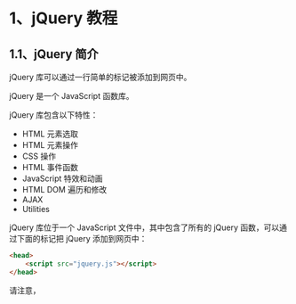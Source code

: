 # 1、jQuery 教程

## 1.1、jQuery 简介

jQuery 库可以通过一行简单的标记被添加到网页中。

jQuery 是一个 JavaScript 函数库。

jQuery 库包含以下特性：

- HTML 元素选取
- HTML 元素操作
- CSS 操作
- HTML 事件函数
- JavaScript 特效和动画
- HTML DOM 遍历和修改
- AJAX
- Utilities

jQuery 库位于一个 JavaScript 文件中，其中包含了所有的 jQuery 函数，可以通过下面的标记把 jQuery 添加到网页中：

```html
<head>
	<script src="jquery.js"></script>
</head>
```

请注意，<script> 标签应该位于页面的 <head> 部分。JavaScript 是 HTML5 以及所有现代浏览器中的默认脚本语言！所以不需要在 <script> 标签中使用 type="text/javascript" 。

<br>

下载 jQuery
共有两个版本的 jQuery 可供下载：一份是精简过的，另一份是未压缩的（供调试或阅读）；这两个版本都可从  [jQuery.com](http://docs.jquery.com/Downloading_jQuery#Download_jQuery)  下载。

<br>

如果不愿意在自己的计算机上存放 jQuery 库，那么可以从 Google 或 Microsoft 加载 CDN jQuery 核心文件。

```html
<!--使用 Google 的 CDN-->
<script type="text/javascript" src="http://ajax.googleapis.com/ajax/libs/jquery/1.8.0/jquery.min.js"></script>

<!--使用 Microsoft 的 CDN-->
<script type="text/javascript" src="http://ajax.aspnetcdn.com/ajax/jQuery/jquery-1.8.0.js"></script>
```

使用谷歌或微软的 jQuery，有一个很大的优势：许多用户在访问其他站点时，已经从谷歌或微软加载过 jQuery。当他们访问您的站点时，会从缓存中加载 jQuery，这样可以减少加载时间。同时，大多数 CDN 都可以确保当用户向其请求文件时，会从离用户最近的服务器上返回响应，这样也可以提高加载速度。

<br>

## 1.2、jQuery 语法

通过 jQuery，您可以选取（查询，query） HTML 元素，并对它们执行“操作”（actions）。

<br>

基础语法是：*$(selector).action()*

- 美元符号定义 jQuery
- 选择符（selector）“查询”和“查找” HTML 元素
- jQuery 的 action() 执行对元素的操作

示例：

`$(this).hide()` - 隐藏当前元素

`$("p").hide()` - 隐藏所有段落

`$(".test").hide()` - 隐藏所有 class="test" 的所有元素

`$("#test").hide()` - 隐藏所有 id="test" 的元素

<br>

**文档就绪函数**

实例中的所有 jQuery 函数位于一个 document ready 函数中：

```javascript
$(document).ready(function(){
	--- jQuery functions go here ----
});
//可以简写为
$(function(){
    --- jQuery functions go here ----
})
```

这是为了防止文档在完全加载（就绪）之前运行 jQuery 代码。

如果在文档没有完全加载之前就运行函数，操作可能失败。下面是两个具体的例子：

- 试图隐藏一个不存在的元素
- 获得未完全加载的图像的大小

<br>

## 1.3、jQuery 选择器

jQuery 元素选择器和属性选择器允许您通过标签名、属性名或内容对 HTML 元素进行选择。

选择器允许您对 HTML 元素组或单个元素进行操作。

在 HTML DOM 术语中：选择器允许您对 DOM 元素组或单个 DOM 节点进行操作。

<br>

| 选择器               | 实例                         | 选取                                       |
| -------------------- | ---------------------------- | ------------------------------------------ |
| `*`                  | `$("*")`                     | 所有元素                                   |
| `#id`                | `$("#lastname")`             | id="lastname" 的元素                       |
| `.class`             | `$(".intro")`                | 所有 class="intro" 的元素                  |
| `element`            | `$("p")`                     | 所有 <p> 元素                              |
| `.class.class`       | `$(".intro.demo")`           | 所有 class="intro" 且 class="demo" 的元素  |
|                      |                              |                                            |
| `:first`             | `$("p:first")`               | 第一个 <p> 元素                            |
| `:last`              | `$("p:last")`                | 最后一个 <p> 元素                          |
| `:even`              | `$("tr:even")`               | 所有偶数 <tr> 元素                         |
| `:odd`               | `$("tr:odd")`                | 所有奇数 <tr> 元素                         |
|                      |                              |                                            |
| `:eq(index)`         | `$("ul li:eq(3)")`           | 列表中的第四个元素（index 从 0 开始）      |
| `gt(no)`             | `$("ul li:gt(3)")`           | 列出 index 大于 3 的元素                   |
| `lt(no)`             | `$("ul li:lt(3)")`           | 列出 index 小于 3 的元素                   |
| `:not(*selector*)`   | `$("input:not(:empty)")`     | 所有不为空的 input 元素                    |
|                      |                              |                                            |
| `:header`            | `$(":header")`               | 所有标题元素 `<h1>` - `<h6>`               |
| `:animated`          |                              | 所有动画元素                               |
|                      |                              |                                            |
| `:contains(text)`    | `$(":contains('W3School')")` | 包含指定字符串的所有元素                   |
| `:empty`             | `$(":empty")`                | 无子（元素）节点的所有元素                 |
| `:hidden`            | `$("p:hidden")`              | 所有隐藏的 <p> 元素                        |
| `:visible`           | `$("table:visible")`         | 所有可见的表格                             |
|                      |                              |                                            |
| `s1,s2,s3`           | `$("th,td,.intro")`          | 所有带有匹配选择的元素                     |
|                      |                              |                                            |
| `[attribute]`        | `$("[href]")`                | 所有带有 href 属性的元素                   |
| `[attribute=value]`  | `$("[href='#']")`            | 所有 href 属性的值等于 "#" 的元素          |
| `[attribute!=value]` | `$("[href!='#']")`           | 所有 href 属性的值不等于 "#" 的元素        |
| `[attribute$=value]` | `$("[href$='.jpg']")`        | 所有 href 属性的值包含以 ".jpg" 结尾的元素 |
|                      |                              |                                            |
| `:input`             | `$(":input")`                | 所有 <input> 元素                          |
| `:text`              | `$(":text")`                 | 所有 type="text" 的 <input> 元素           |
| `:password`          | `$(":password")`             | 所有 type="password" 的 <input> 元素       |
| `:radio`             | `$(":radio")`                | 所有 type="radio" 的 <input> 元素          |
| `:checkbox`          | `$(":checkbox")`             | 所有 type="checkbox" 的 <input> 元素       |
| `:submint`           | `$(":submit")`               | 所有 type="submit" 的 <input> 元素         |
| `:reset`             | `$(":reset")`                | 所有 type="reset" 的 <input> 元素          |
| `:button`            | `$(":button")`               | 所有 type="button" 的 <input> 元素         |
| `:image`             | `$(":image")`                | 所有 type="image" 的 <input> 元素          |
| `:file`              | `$(":file")`                 | 所有 type="file" 的 <input> 元素           |
|                      |                              |                                            |
| `:enabled`           | `$(":enabled")`              | 所有激活的 input 元素                      |
| `:disabled`          | `$(":disabled")`             | 所有禁用的 input 元素                      |
| `:selected`          | `$(":selected")`             | 所有被选取的 input 元素                    |
| `:checked`           | `$(":checked")`              | 所有被选中的 input 元素                    |

<br>

**更多的选择器实例**

| 语法                   | 描述                                                 |
| ---------------------- | ---------------------------------------------------- |
| `$(this)`              | 当前 HTML 元素                                       |
| `$("ul li:first")`     | 每个 <ul> 的第一个 <li> 元素                         |
| `$("div#intro .head")` | id="intro" 的 <div> 元素中的所有 class="head" 的元素 |

<br>

## 1.4、jQuery 事件

jQuery 是为事件处理特别设计的。

<br>

**jQuery 事件函数**

jQuery 事件处理方法是 jQuery 中的核心函数。

事件处理程序指的是当 HTML 中发生某些事件时所调用的方法。术语由事件 “触发”（或“激发”）经常会被使用。

```html
<body>
    <h2>This is a heading</h2>
    <p>This is a paragraph.</p>
    <p>This is another paragraph.</p>
    <button type="button">Click me</button>
    <script>
        $(document).ready(function () {
            $("button").click(function () {
                $("p").hide();
            })
        })
    </script>
</body>
```

在上面的例子中，当按钮的点击事件被触发时会调用一个函数：

```javascript
$("button").click(function() {..some code... } )
```

该方法隐藏所有 `<p>` 元素：

```javascript
$("p").hide();
```

<br>

**jQuery 名称冲突**

jQuery 使用 `$` 符号作为 jQuery 的简写方式。

某些其他 JavaScript 库中的函数（比如 Prototype）同样使用 `$` 符号；jQuery 使用名为 `noConflict()` 的方法来解决该问题。

`var jq=jQuery.noConflict()`，帮助您使用自己的名称（比如 `jq`）来代替 `$` 符号。

```html
<body>
    <p>这是一个段落。</p>
    <button>测试 jQuery</button>
    <script>
        //$ => jQuery
        $.noConflict();
        //$ => jQ
        //var jQ = jQuery.noConflict();
        jQuery(document).ready(function () {
            jQuery("button").click(function () {
                jQuery("p").text("jQuery 仍在运行！");
            });
        });
    </script>
</body>
```

<br>

**jQuery 事件**

下面是 jQuery 中事件方法的一些例子：

| Event 函数                        | 绑定函数至                                     |
| --------------------------------- | ---------------------------------------------- |
| `$(document).ready(function)`     | 将函数绑定到文档的就绪事件（当文档完成加载时） |
| `$(selector).click(function)`     | 触发或将函数绑定到被选元素的点击事件           |
| `$(selector).dblclick(function)`  | 触发或将函数绑定到被选元素的双击事件           |
| `$(selector).focus(function)`     | 触发或将函数绑定到被选元素的获得焦点事件       |
| `$(selector).mouseover(function)` | 触发或将函数绑定到被选元素的鼠标悬停事件       |

<br>

**jQuery 获取当前事件对象**

有两种常用方法：

- 通过参数传入：

	```html
	<button onclick="clickEvent(this)"></button>
	...
	<script>
	    function clickEvent(event) {
	        $(event);
	    }
	</script>
	```

- 在事件方法体中通过 `$(this)` 获取：

	```html
	<button id="btn"></button>
	...
	<script>
	    $('#btn').click(function () {
	        $(this);
	    })
	</script>
	```

可以通过上面方法获取获取 `<li></li>` 的索引：

```javascript
$("ul li").click(function () {
    var index = $("ul li").index(this);
    alert(index);
 });
```

<br>

# 2、jQuery 效果 

## 2.1、jQuery 隐藏/显示

**jQuery hide() 和 show()**

通过 jQuery，可以使用 hide() 和 show() 方法来隐藏和显示 HTML 元素：

```javascript
$("#hide").click(function(){
  $("p").hide();
});

$("#show").click(function(){
  $("p").show();
});
```

语法：

```javascript
$(selector).hide(speed,callback);
$(selector).show(speed,callback);
```

可选的 speed 参数规定隐藏/显示的速度，可以取以下值："slow"、"fast" 或毫秒。

可选的 callback 参数是隐藏或显示完成后所执行的函数名称。

<br>

**jQuery toggle()**

通过 jQuery，您可以使用 toggle() 方法来切换 hide() 和 show() 方法。

显示被隐藏的元素，并隐藏已显示的元素：

```javascript
$("button").click(function(){
  $("p").toggle();
});
```

语法：

```javascript
$(selector).toggle(speed,callback);
```

可选的 speed 参数规定隐藏/显示的速度，可以取以下值："slow"、"fast" 或毫秒。

可选的 callback 参数是 toggle() 方法完成后所执行的函数名称。

<br>

## 2.2、jQuery 淡入淡出

通过 jQuery 可以实现元素的淡入淡出效果。

jQuery 拥有下面四种 fade 方法：

- fadeIn()
- fadeOut()
- fadeToggle()
- fadeTo()

<br>

**jQuery fadeIn() 方法**

jQuery fadeIn() 用于淡入已隐藏的元素。

```javascript
$("button").click(function(){
  $("#div1").fadeIn();
  $("#div2").fadeIn("slow");
  $("#div3").fadeIn(3000);
});
```

语法：

```javascript
$(selector).fadeIn(speed,callback);
```

可选的 speed 参数规定效果的时长。它可以取以下值："slow"、"fast" 或毫秒。

可选的 callback 参数是 fading 完成后所执行的函数名称。

<br>

**jQuery fadeOut() 方法**

jQuery fadeOut() 方法用于淡出可见元素。

```javascript
$("button").click(function(){
  $("#div1").fadeOut();
  $("#div2").fadeOut("slow");
  $("#div3").fadeOut(3000);
});
```

语法：

```javascript
$(selector).fadeOut(speed,callback);
```

可选的 speed 参数规定效果的时长。它可以取以下值："slow"、"fast" 或毫秒。

可选的 callback 参数是 fading 完成后所执行的函数名称。

<br>

**jQuery fadeToggle() 方法**

jQuery fadeToggle() 方法可以在 fadeIn() 与 fadeOut() 方法之间进行切换。

如果元素已淡出，则 fadeToggle() 会向元素添加淡入效果。如果元素已淡入，则 fadeToggle() 会向元素添加淡出效果。

```javascript
$("button").click(function(){
  $("#div1").fadeToggle();
  $("#div2").fadeToggle("slow");
  $("#div3").fadeToggle(3000);
});
```

语法：

```javascript
$(selector).fadeToggle(speed,callback);
```

可选的 speed 参数规定效果的时长。它可以取以下值："slow"、"fast" 或毫秒。

可选的 callback 参数是 fading 完成后所执行的函数名称。

<br>

**jQuery fadeTo() 方法**

jQuery fadeTo() 方法允许渐变为给定的不透明度（值介于 0 与 1 之间）。

```javascript
$("button").click(function(){
  $("#div1").fadeTo("slow",0.15);
  $("#div2").fadeTo("slow",0.4);
  $("#div3").fadeTo("slow",0.7);
});
```

语法：

```javascript
$(selector).fadeTo(speed,opacity,callback);
```

必需的 speed 参数规定效果的时长。它可以取以下值："slow"、"fast" 或毫秒。

fadeTo() 方法中必需的 opacity 参数将淡入淡出效果设置为给定的不透明度（值介于 0 与 1 之间）。

可选的 callback 参数是该函数完成后所执行的函数名称。

<br>

## 2.3、jQuery 滑动

jQuery 滑动方法可使元素上下滑动。

jQuery 拥有以下滑动方法：

- slideDown()
- slideUp()
- slideToggle()

<br>

**jQuery slideDown() 方法**

jQuery slideDown() 方法用于向下滑动元素。

```javascript
$("#flip").click(function(){
  $("#panel").slideDown();
});
```

语法：

```javascript
$(selector).slideDown(speed,callback);
```

可选的 speed 参数规定效果的时长。它可以取以下值："slow"、"fast" 或毫秒。

可选的 callback 参数是滑动完成后所执行的函数名称。

<br>

**jQuery slideUp() 方法**

jQuery slideUp() 方法用于向上滑动元素。

```javascript
$("#flip").click(function(){
  $("#panel").slideUp();
});
```

语法：

```javascript
$(selector).slideUp(speed,callback);
```

可选的 speed 参数规定效果的时长。它可以取以下值："slow"、"fast" 或毫秒。

可选的 callback 参数是滑动完成后所执行的函数名称。

<br>

**jQuery slideToggle() 方法**

jQuery slideToggle() 方法可以在 slideDown() 与 slideUp() 方法之间进行切换。

如果元素向下滑动，则 slideToggle() 可向上滑动它们。

如果元素向上滑动，则 slideToggle() 可向下滑动它们。

```javascript
$("#flip").click(function(){
  $("#panel").slideToggle();
});
```

语法：

```javascript
$(selector).slideToggle(speed,callback);
```

可选的 speed 参数规定效果的时长。它可以取以下值："slow"、"fast" 或毫秒。

可选的 callback 参数是滑动完成后所执行的函数名称。

<br>

## 2.4、jQuery 动画

jQuery animate() 方法允许创建自定义的动画。

<br>

**jQuery 动画 - animate() 方法**

jQuery animate() 方法用于创建自定义动画。

```javascript
//把 <div> 元素移动到左边，直到 left 属性等于 250 像素为止
$("button").click(function(){
  $("div").animate({left:'250px'});
}); 
```

语法：

```javascript
$(selector).animate({params},speed,callback);
```

必需的 params 参数定义形成动画的 CSS 属性。

可选的 speed 参数规定效果的时长。它可以取以下值："slow"、"fast" 或毫秒。

可选的 callback 参数是动画完成后所执行的函数名称。

**提示：**默认地，所有 HTML 元素都有一个静态位置，且无法移动。如需对位置进行操作，要记得首先把元素的 CSS position 属性设置为 relative、fixed 或 absolute！

<br>

**jQuery animate() - 操作多个属性**

注意，生成动画的过程中可同时使用多个属性：

```javascript
$("button").click(function(){
  $("div").animate({
    left:'250px',
    opacity:'0.5',
    height:'150px',
    width:'150px'
  });
});
```

几乎可以用 animate() 方法来操作所有 CSS 属性！不过，需要记住一件重要的事情：当使用 animate() 时，必须使用 Camel 标记法（驼峰）书写所有的属性名，比如，必须使用 paddingLeft 而不是 padding-left，使用 marginRight 而不是 margin-right，等等。

同时，色彩动画并不包含在核心 jQuery 库中；如果需要生成颜色动画，需要从 jQuery.com 下载 Color Animations 插件。

<br>

**jQuery animate() - 使用相对值**

也可以定义相对值（该值相对于元素的当前值）。需要在值的前面加上 += 或 -=：

```javascript
$("button").click(function(){
  $("div").animate({
    left:'250px',
    height:'+=150px',
    width:'+=150px'
  });
});
```

<br>

**jQuery animate() - 使用预定义的值**

甚至可以把属性的动画值设置为 "show"、"hide" 或 "toggle"：

```javascript
$("button").click(function(){
  $("div").animate({
    height:'toggle'
  });
});
```

<br>

**jQuery animate() - 使用队列功能**

默认地，jQuery 提供针对动画的队列功能。

这意味着如果在彼此之后编写多个 animate() 调用，jQuery 会创建包含这些方法调用的“内部”队列。然后逐一运行这些 animate 调用。

```javascript
//隐藏，如果希望在彼此之后执行不同的动画，那么需要利用队列功能
$("button").click(function(){
  var div=$("div");
  div.animate({height:'300px',opacity:'0.4'},"slow");
  div.animate({width:'300px',opacity:'0.8'},"slow");
  div.animate({height:'100px',opacity:'0.4'},"slow");
  div.animate({width:'100px',opacity:'0.8'},"slow");
});
```

```javascript
// 将<div> 元素移动到右边，然后增加文本的字号：
$("button").click(function(){
  var div=$("div");
  div.animate({left:'100px'},"slow");
  div.animate({fontSize:'3em'},"slow");
});
```

<br>

## 2.5、jQuery stop()

jQuery stop() 方法用于在动画或效果完成前对它们进行停止。

stop() 方法适用于所有 jQuery 效果函数，包括滑动、淡入淡出和自定义动画。

```javascript
$("#stop").click(function(){
  $("#panel").stop();
});
```

语法：

```javascript
$(selector).stop(stopAll,goToEnd);
```

可选的 stopAll 参数规定是否应该清除动画队列。默认是 false，即仅停止活动的动画，允许任何排入队列的动画向后执行。

可选的 goToEnd 参数规定是否立即完成当前动画。默认是 false。

因此，默认地，stop() 会清除在被选元素上指定的当前动画。

<br>

## 2.6、jQuery Callback

**jQuery 动画的问题**

许多 jQuery 函数涉及动画。这些函数也许会将 *speed* 或 *duration* 作为可选参数。

例子：**$("p").hide("slow")**

*speed* 或 *duration* 参数可以设置许多不同的值，比如 "slow", "fast", "normal" 或毫秒。

```javascript
$("button").click(function(){
  $("p").hide(1000);
});
```

由于 JavaScript 语句（指令）是逐一执行的 - 按照次序，动画之后的语句可能会产生错误或页面冲突，因为动画还没有完成。

为了避免这个情况，可以以参数的形式添加 Callback 函数。

<br>

**jQuery Callback 函数**

当动画 100% 完成后，即调用 Callback 函数。

典型的语法：

```javascript
$(selector).hide(speed,callback)
```

*callback* 参数是一个在 hide 操作完成后被执行的函数。

错误（没有 callback）

```javascript
$("p").hide(1000);
alert("The paragraph is now hidden");
```

正确（有 callback）

```javascript
$("p").hide(1000,function(){
alert("The paragraph is now hidden");
});
```

<br>

## 2.7、jQuery Chaining

通过 jQuery 可以把动作/方法链接起来。Chaining 允许在一条语句中运行多个 jQuery 方法（在相同的元素上）。

<br>

**jQuery 方法链接**

直到现在，我们都是一次写一条 jQuery 语句（一条接着另一条）；不过，有一种名为链接（chaining）的技术，允许在相同的元素上运行多条 jQuery 命令，一条接着另一条。这样的话，浏览器就不必多次查找相同的元素。

如需链接一个动作，只需简单地把该动作追加到之前的动作上。

下面的例子把 css(), slideUp(), and slideDown() 链接在一起。"p1" 元素首先会变为红色，然后向上滑动，然后向下滑动：

```javascript
$("#p1").css("color","red").slideUp(2000).slideDown(2000);
```

如果需要，我们也可以添加多个方法调用。

**提示：**当进行链接时，代码行会变得很差。不过，jQuery 在语法上不是很严格；可以按照希望的格式来写，包含折行和缩进。

```javascript
$("#p1").css("color","red")
  .slideUp(2000)
  .slideDown(2000);
```

jQuery 会抛掉多余的空格，并按照一行长代码来执行上面的代码行。

<br>

# 3、jQuery HTML

## 3.1、jQuery 获取

jQuery 拥有可操作 HTML 元素和属性的强大方法。

<br>

**获得内容 - text()、html() 以及 val()**

三个简单实用的用于 DOM 操作的 jQuery 方法：

- text() - 设置或返回所选元素的文本内容
- html() - 设置或返回所选元素的内容（包括 HTML 标记）
- val() - 设置或返回表单字段的值

```javascript
$("#btn1").click(function(){
  alert("Text: " + $("#test").text());
});
$("#btn2").click(function(){
  alert("HTML: " + $("#test").html());
});
```

```javascript
$("#btn1").click(function(){
  alert("Value: " + $("#test").val());
});
```

<br>

**获取属性 - attr()**

jQuery attr() 方法用于获取属性值。

```javascript
$("button").click(function(){
  alert($("#w3s").attr("href"));
});
```

<br>

**获取属性 - prop()**

```javascript
$("button").click(function(){
    alert($("div").attr("color"));
});
```

<br>

## 3.2、jQuery 设置

**设置内容 - text()、html() 以及 val()**

- text() - 设置或返回所选元素的文本内容
- html() - 设置或返回所选元素的内容（包括 HTML 标记）
- val() - 设置或返回表单字段的值

```javascript
$("#btn1").click(function(){
  $("#test1").text("Hello world!");
});
$("#btn2").click(function(){
  $("#test2").html("<b>Hello world!</b>");
});
$("#btn3").click(function(){
  $("#test3").val("Dolly Duck");
});
```

上面的三个 jQuery 方法：text()、html() 以及 val()，同样拥有回调函数。回调函数由两个参数：被选元素列表中当前元素的下标，以及原始（旧的）值。然后以函数新值返回您希望使用的字符串。

```javascript
$("#btn1").click(function(){
  $("#test1").text(function(i,origText){
    return "Old text: " + origText + " New text: Hello world!
    (index: " + i + ")";
  });
});

$("#btn2").click(function(){
  $("#test2").html(function(i,origText){
    return "Old html: " + origText + " New html: Hello <b>world!</b>
    (index: " + i + ")";
  });
});
```

<br>

**设置属性 - attr()**

jQuery attr() 方法也用于设置/改变属性值。

```javascript
$("button").click(function(){
  $("#w3s").attr("href","http://www.w3school.com.cn/jquery");
});
```

attr() 方法也允许同时设置多个属性。

```javascript
$("button").click(function(){
  $("#w3s").attr({
    "href" : "http://www.w3school.com.cn/jquery",
    "title" : "W3School jQuery Tutorial"
  });
});
```

jQuery 方法 attr()，也提供回调函数。回调函数由两个参数：被选元素列表中当前元素的下标，以及原始（旧的）值。然后以函数新值返回您希望使用的字符串。

```javascript
$("button").click(function(){
  $("#w3s").attr("href", function(i,origValue){
    return origValue + "/jquery";
  });
});
```

<br>

**设置属性 - prop()**

prop() 方法设置或返回被选元素的属性和值。功能和 attr() 基本相似，但是用法上有所不同。

在 1.9.0 的版本中：

```html
<input type="checkbox" />
<script>
    $(function() {
        $('input').click(function() {
            $(this).attr('checked');
        });
    });
</script>
```

点击 checkbox，**结果都是 undefined**，而在 1.8.3 的版本中，**结果是 checked 和 undefined**。

根据官方的建议：**要检索和更改 DOM 属性，例如表单元素的选中、选中或禁用状态，请使用 .prop（）方法。**

> property 和 attribute 的 区别：
>
> - `property` 是 DOM 中的属性，是 JavaScript 里的对象；它是与生俱来的，并不是后天赋予的。比如说，某些对象在定义时就具有某一些属性。
> - `attribute `是 HTML 标签上的特性（属性），它的值只能够是字符串；它本身没有的，后天赋予的。比如说，某些对象在创建后，自定义赋予的一些属性。
>
> 对应到 jQuery 中就是：
>
> - 对于 HTML 元素本身就带有的固有属性，或者说 W3C 标准里就包含有这些属性，更直观的说法就是，编辑器里面可以智能提示出来的一些属性，如：`src`、`href`、`value`、`class`、`name`、`id` 等。在处理时，使用 `prop()` 方法。
> - 对于 HTML 元素我们自定义的 DOM 属性，即元素本身是没有这个属性的，如：`data-*`。在处理时，使用 `attr()` 方法。

<br>

## 3.3、jQuery 添加

通过 jQuery，可以很容易地添加新元素/内容。

- append() - 在被选元素的结尾插入内容
- prepend() - 在被选元素的开头插入内容
- after() - 在被选元素之后插入内容
- before() - 在被选元素之前插入内容

<br>

**jQuery append() 方法**

jQuery append() 方法在被选元素的结尾插入内容。

```javascript
$("p").append("Some appended text.");
```

<br>

**jQuery prepend() 方法**

jQuery prepend() 方法在被选元素的开头插入内容。

```javascript
$("p").prepend("Some prepended text.");
```

<br>

**通过 append() 和 prepend() 方法添加若干新元素**

append() 和 prepend() 方法能够通过参数接收无限数量的新元素。可以通过 jQuery 来生成文本/HTML（就像上面的例子那样），或者通过 JavaScript 代码和 DOM 元素。

在下面的例子中，创建若干个新元素。这些元素可以通过 text/HTML、jQuery 或者 JavaScript/DOM 来创建。然后通过 append() 方法把这些新元素追加到文本中（对 prepend() 同样有效）：

```javascript
function appendText(){
  var txt1="<p>Text.</p>";               // 以 HTML 创建新元素
  var txt2=$("<p></p>").text("Text.");   // 以 jQuery 创建新元素
  var txt3=document.createElement("p");  // 以 DOM 创建新元素
  txt3.innerHTML="Text.";
  $("p").append(txt1,txt2,txt3);         // 追加新元素
}
```

<br>

**jQuery after() 和 before() 方法**

jQuery after() 方法在被选元素之后插入内容。

jQuery before() 方法在被选元素之前插入内容。

```javascript
$("img").after("Some text after");

$("img").before("Some text before");
```

<br>

**通过 after() 和 before() 方法添加若干新元素**

after() 和 before() 方法能够通过参数接收无限数量的新元素。可以通过 text/HTML、jQuery 或者 JavaScript/DOM 来创建新元素。

在下面的例子中，创建若干个新元素。这些元素可以通过 text/HTML、jQuery 或者 JavaScript/DOM 来创建。然后通过 after() 方法把这些新元素插到文本中（对 before() 同样有效）：

```javascript
function afterText(){
  var txt1="<b>I </b>";                    // 以 HTML 创建新元素
  var txt2=$("<i></i>").text("love ");     // 通过 jQuery 创建新元素
  var txt3=document.createElement("big");  // 通过 DOM 创建新元素
  txt3.innerHTML="jQuery!";
  $("img").after(txt1,txt2,txt3);          // 在 img 之后插入新元素
}
```

<br>

## 3.4、jQuery 删除

通过 jQuery，可以很容易地删除已有的 HTML 元素。

- remove() - 删除被选元素（及其子元素）
- empty() - 从被选元素中删除子元素

<br>

**jQuery remove() 方法**

jQuery remove() 方法删除被选元素及其子元素。

```javascript
$("#div1").remove();
```

<br>

**jQuery empty() 方法**

jQuery empty() 方法删除被选元素的子元素。

```javascript
$("#div1").empty();
```

<br>

**过滤被删除的元素**

jQuery remove() 方法也可接受一个参数，允许对被删元素进行过滤；该参数可以是任何 jQuery 选择器的语法。

```javascript
//删除 class="italic" 的所有 <p> 元素：
$("p").remove(".italic");
```

<br>

## 3.5、jQuery CSS 类

jQuery 拥有若干进行 CSS 操作的方法。

- addClass() - 向被选元素添加一个或多个类
- removeClass() - 从被选元素删除一个或多个类
- toggleClass() - 对被选元素进行添加/删除类的切换操作
- css() - 设置或返回样式属性

下面的样式表将用于 3.5 的所有例子：

```css
.important{
  font-weight:bold;
  font-size:xx-large;
}

.blue{
  color:blue;
}
```

<br>

**jQuery addClass() 方法**

在添加类时，也可以选取多个元素：

```javascript
$("button").click(function(){
  $("h1,h2,p").addClass("blue");
  $("div").addClass("important");
});
```

也可以在 addClass() 方法中规定多个类：

```javascript
$("button").click(function(){
  $("#div1").addClass("important blue");
});
```

<br>

**jQuery removeClass() 方法**

```javascript
$("button").click(function(){
  $("h1,h2,p").removeClass("blue");
});
```

<br>

**jQuery toggleClass() 方法**

该方法对被选元素进行添加/删除类的切换操作：

```javascript
$("button").click(function(){
  $("h1,h2,p").toggleClass("blue");
});
```

<br>

## 3.6、jQuery css()

css() 方法设置或返回被选元素的一个或多个样式属性。

<br>

**返回 CSS 属性**

如需返回指定的 CSS 属性的值，请使用如下语法：

```javascript
css("propertyname");
```

```javascript
//返回首个匹配元素的 background-color 值：
$("p").css("background-color");
```

<br>

**设置 CSS 属性**

如需设置指定的 CSS 属性，请使用如下语法：

```javascript
css("propertyname","value");
```

```javascript
//为所有匹配元素设置 background-color 值：
$("p").css("background-color","yellow");
```

<br>

**设置多个 CSS 属性**

如需设置多个 CSS 属性，使用如下语法：

```javascript
css({"propertyname":"value","propertyname":"value",...});
```

为所有匹配元素设置 background-color 和 font-size：

```javascript
$("p").css({"background-color":"yellow","font-size":"200%"});
```

<br>

## 3.7、jQuery 尺寸

通过 jQuery，很容易处理元素和浏览器窗口的尺寸。

jQuery 提供多个处理尺寸的重要方法：

- width()
- height()
- innerWidth()
- innerHeight()
- outerWidth()
- outerHeight()

<br>

**jQuery width() 和 height() 方法**

width() 方法设置或返回元素的宽度（不包括内边距、边框或外边距）。

height() 方法设置或返回元素的高度（不包括内边距、边框或外边距）。

```javascript
//返回指定的 <div> 元素的宽度和高度：
$("button").click(function(){
  var txt="";
  txt+="Width: " + $("#div1").width() + "</br>";
  txt+="Height: " + $("#div1").height();
  $("#div1").html(txt);
});
```

<br>

**jQuery innerWidth() 和 innerHeight() 方法**

innerWidth() 方法返回元素的宽度（包括内边距）。

innerHeight() 方法返回元素的高度（包括内边距）。

```javascript
//返回指定的 <div> 元素的 inner-width/height：
$("button").click(function(){
  var txt="";
  txt+="Inner width: " + $("#div1").innerWidth() + "</br>";
  txt+="Inner height: " + $("#div1").innerHeight();
  $("#div1").html(txt);
});
```

<br>

**jQuery outerWidth() 和 outerHeight() 方法**

outerWidth() 方法返回元素的宽度（包括内边距和边框）。

outerHeight() 方法返回元素的高度（包括内边距和边框）。

```javascript
//返回指定的 <div> 元素的 outer-width/height：
$("button").click(function(){
  var txt="";
  txt+="Outer width: " + $("#div1").outerWidth() + "</br>";
  txt+="Outer height: " + $("#div1").outerHeight();
  $("#div1").html(txt);
});
```

outerWidth(true) 方法返回元素的宽度（包括内边距、边框和外边距）。

outerHeight(true) 方法返回元素的高度（包括内边距、边框和外边距）。

```javascript
$("button").click(function(){
  var txt="";
  txt+="Outer width (+margin): " + $("#div1").outerWidth(true) + "</br>";
  txt+="Outer height (+margin): " + $("#div1").outerHeight(true);
  $("#div1").html(txt);
});
```

<br>

**jQuery - 更多的 width() 和 height()**

```javascript
//返回文档（HTML 文档）和窗口（浏览器视口）的宽度和高度：
$("button").click(function(){
  var txt="";
  txt+="Document width/height: " + $(document).width();
  txt+="x" + $(document).height() + "\n";
  txt+="Window width/height: " + $(window).width();
  txt+="x" + $(window).height();
  alert(txt);
});
```

```javascript
//设置指定的 <div> 元素的宽度和高度：
$("button").click(function(){
  $("#div1").width(500).height(500);
});
```

<br>

# 4、jQuery 遍历

## 4.1、jQuery 祖先

这些 jQuery 方法用于向上遍历 DOM 树：

- parent()
- parents()
- parentsUntil()

<br>

**jQuery parent() 方法**

parent() 方法返回被选元素的直接父元素。该方法只会向上一级对 DOM 树进行遍历。

```javascript
//返回每个 <span> 元素的的直接父元素：
$(document).ready(function(){
  $("span").parent();
});
```

<br>

**jQuery parents() 方法**

parents() 方法返回被选元素的所有祖先元素，它一路向上直到文档的根元素 (<html>)。

```javascript
$(document).ready(function(){
  $("span").parents();
});
```

也可以使用可选参数来过滤对祖先元素的搜索。

```javascript
//返回所有 <span> 元素的所有祖先，并且它是 <ul> 元素：
$(document).ready(function(){
  $("span").parents("ul");
});
```

<br>

**jQuery parentsUntil() 方法**

parentsUntil() 方法返回介于两个给定元素之间的所有祖先元素。

```javascript
//返回介于 <span> 与 <div> 元素之间的所有祖先元素：
$(document).ready(function(){
  $("span").parentsUntil("div");
});
```

<br>

## 4.2、jQuery 后代

下面两个是用于向下遍历 DOM 树的 jQuery 方法：

- children()
- find()

<br>

**jQuery children() 方法**

children() 方法返回被选元素的所有直接子元素。该方法只会向下一级对 DOM 树进行遍历。

```javascript
//返回每个 <div> 元素的所有直接子元素：
$(document).ready(function(){
  $("div").children();
});
```

也可以使用可选参数来过滤对子元素的搜索。

```javascript
//下面的例子返回类名为 "1" 的所有 <p> 元素，并且它们是 <div> 的直接子元素：
$(document).ready(function(){
  $("div").children("p.1");
});
```

<br>

**jQuery find() 方法**

find() 方法返回被选元素的后代元素，一路向下直到最后一个后代。

```javascript
//返回属于 <div> 后代的所有 <span> 元素：
$(document).ready(function(){
  $("div").find("span");
});
```

```javascript
//返回 <div> 的所有后代：
$(document).ready(function(){
  $("div").find("*");
});
```

<br>

## 4.3、jQuery 同胞

同胞拥有相同的父元素。

jQuery 有许多有用的方法在 DOM 树进行水平遍历：

- siblings()
- next()
- nextAll()
- nextUntil()
- prev()
- prevAll()
- prevUntil()

<br>

**jQuery siblings() 方法**

siblings() 方法返回被选元素的所有同胞元素。

```javascript
//返回 <h2> 的所有同胞元素：
$(document).ready(function(){
  $("h2").siblings();
});
```

也可以使用可选参数来过滤对同胞元素的搜索。

```javascript
//返回属于 <h2> 的同胞元素的所有 <p> 元素：
$(document).ready(function(){
  $("h2").siblings("p");
});
```

<br>

**jQuery next() 方法**

next() 方法返回被选元素的下一个同胞元素。该方法只返回一个元素。

```javascript
//返回 <h2> 的下一个同胞元素：
$(document).ready(function(){
  $("h2").next();
})
```

<br>

**jQuery nextAll() 方法**

nextAll() 方法返回被选元素的所有跟随的同胞元素。

```javascript
//返回 <h2> 的所有跟随的同胞元素：
$(document).ready(function(){
  $("h2").nextAll();
});
```

<br>

**jQuery nextUntil() 方法**

nextUntil() 方法返回介于两个给定参数之间的所有跟随的同胞元素。

```javascript
//返回介于 <h2> 与 <h6> 元素之间的所有同胞元素：
$(document).ready(function(){
  $("h2").nextUntil("h6");
});
```

<br>

**jQuery prev(), prevAll() & prevUntil() 方法**

`prev()`、`prevAll()` 以及 `prevUntil()` 方法的工作方式与上面的方法类似，只不过方向相反而已：它们返回的是前面的同胞元素（在 DOM 树中沿着同胞元素向后遍历，而不是向前）。

<br>

## 4.4、jQuery 过滤

三个最基本的过滤方法是：`first()`、`last()` 和 `eq()`，它们允许基于其在一组元素中的位置来选择一个特定的元素。

其他过滤方法，比如 `filter()` 和 `not()` 允许选取匹配或不匹配某项指定标准的元素。

<br>

**jQuery first() 方法**

first() 方法返回被选元素的首个元素。

```javascript
//选取首个 <div> 元素内部的第一个 <p> 元素：
$(document).ready(function(){
  $("div p").first();
});
```

<br>

**jQuery last() 方法**

last() 方法返回被选元素的最后一个元素。

```javascript
//选择最后一个 <div> 元素中的最后一个 <p> 元素：
$(document).ready(function(){
  $("div p").last();
});
```

<br>

**jQuery eq() 方法**

eq() 方法返回被选元素中带有指定索引号的元素。索引号从 0 开始，因此首个元素的索引号是 0 而不是 1。

```javascript
//选取第二个 <p> 元素（索引号 1）：
$(document).ready(function(){
  $("p").eq(1);
});
```

<br>

**jQuery filter() 方法**

filter() 方法允许规定一个标准。不匹配这个标准的元素会被从集合中删除，匹配的元素会被返回。

```javascript
//返回带有类名 "intro" 的所有 <p> 元素：
$(document).ready(function(){
  $("p").filter(".intro");
});
```

<br>

**jQuery not() 方法**

not() 方法返回不匹配标准的所有元素。not() 方法与 filter() 相反。

```javascript
//返回不带有类名 "intro" 的
$(document).ready(function(){
  $("p").not(".intro");
});
```

<br>

## 4.5、each()/map()

**each()**

each() 方法规定为每个匹配元素规定运行的函数。

> 返回 false 可用于及早停止循环。

**语法：**

```javascript
$(selector).each(function(index,element))
```

| 参数                        | 描述                                                         |
| --------------------------- | ------------------------------------------------------------ |
| function ( index, element ) | 必需。为每个匹配元素规定运行的函数。<br> - *index*：选择器的 index 的位置<br> - *element*：当前的元素（也可用 `this` 选择器） |

**实例：**

```html

<body>
<button>输出每个列表项的值</button>
<ul>
    <li>Coffee</li>
    <li>Milk</li>
    <li>Soda</li>
</ul>
<script type="text/javascript">
$(document).ready(function(){
  $("button").click(function(){
    $("li").each(function(){
      alert($(this).text())
    });
  });
});
</script>
</body>
```

```
Coffee
Milk
Soda
```

<br>

**map()**

map() 方法用于使用指定函数处理数组中的每个元素(或对象的每个属性)，并将处理结果封装为新的数组返回。

> 在jQuery 1.6 之前，该函数只支持遍历数组；从 1.6 开始，该函数也支持遍历对象。
> map() 还会为函数传入两个参数：其一是当前迭代的元素或属性值，其二是当前迭代项的数组索引或对象属性名。
> 该函数返回值将作为结果数组中的一个元素，如果返回值为 null 或 undefined，则不会被添加到结果数组中。

**语法：**

```javascript
$.map( object, callback )
```

| 参数                           | 描述                                        |
| ------------------------------ | ------------------------------------------- |
| object                         | Array/Object类型 指定的需要处理的数组或对象 |
| callback ( domElement, index ) | 对当前集合中的每个元素调用的函数对象。      |

**实例：**

```html
<body>
<div></div>
<p></p>
<span></span>
<script>
$(function () { 
	var arr = [ "a", "b", "c", "d", "e" ];
	$("div").text(arr.join(", "));
	arr = $.map(arr, function(n, i){
		return (n.toUpperCase() + i);
	});
	$("p").text(arr.join(", "));
	arr = $.map(arr, function (a) {
		return a + a;
	});
	$("span").text(arr.join(", "));
})
</script>
</body>
```

```
a, b, c, d, e
A0, B1, C2, D3, E4
A0A0, B1B1, C2C2, D3D3, E4E4
```

<br>

# 5、jQuery AJAX

## 5.1、jQuery Load

**jQuery load() 方法**

jQuery `load()` 方法是简单但强大的 AJAX 方法。从服务器加载数据，并把返回的数据放入被选元素中。

<br>

**语法：**

```javascript
$(selector).load(URL,data,callback);
```

必需的 *URL* 参数规定您希望加载的 URL。

可选的 *data* 参数规定与请求一同发送的查询字符串键/值对集合。

可选的 *callback* 参数是 `load()` 方法完成后所执行的函数名称。

<br>

**示例：**

这是示例文件（"demo_test.txt"）的内容：

```txt
<h2>jQuery and AJAX is FUN!!!</h2>
<p id="p1">This is some text in a paragraph.</p>
```

把文件 "demo_test.txt" 的内容加载到指定的 `<div>` 元素中：

```javascript
$("#div1").load("demo_test.txt");
```

也可以把 jQuery 选择器添加到 URL 参数。

```javascript
//把 "demo_test.txt" 文件中 id="p1" 的元素的内容，加载到指定的 <div> 元素中：
$("#div1").load("demo_test.txt #p1");
```

可选的 *callback* 参数规定当 `load()` 方法完成后所要允许的回调函数。回调函数可以设置不同的参数：

- *responseTxt* - 包含调用成功时的结果内容
- *statusTXT* - 包含调用的状态
- *xhr* - 包含 XMLHttpRequest 对象

```javascript
//load() 方法完成后显示一个提示框。如果 load() 方法已成功，则显示“外部内容加载成功！”，而如果失败，则显示错误消息：
$("button").click(function(){
  $("#div1").load("demo_test.txt",function(responseTxt,statusTxt,xhr){
    if(statusTxt=="success")
      alert("外部内容加载成功！");
    if(statusTxt=="error")
      alert("Error: "+xhr.status+": "+xhr.statusText);
  });
});
```

<br>

## 5.2、jQuery Get/Post

两种在客户端和服务器端进行请求-响应的常用方法是：GET 和 POST。

- *GET* - 从指定的资源请求数据
- *POST* - 向指定的资源提交要处理的数据

GET 基本上用于从服务器获得（取回）数据。注释：GET 方法可能返回缓存数据。

POST 也可用于从服务器获取数据。不过，POST 方法不会缓存数据，并且常用于连同请求一起发送数据。

<br>

**jQuery $.get() 方法**

$.get() 方法通过 HTTP GET 请求从服务器上请求数据。

**语法：**

```javascript
$.get(URL,callback);
```

必需的 *URL* 参数规定您希望请求的 URL。

可选的 *callback* 参数是请求成功后所执行的函数名。

**实例：**

```javascript
$("button").click(function(){
  $.get("demo_test.asp",function(data,status){
    alert("Data: " + data + "\nStatus: " + status);
  });
});
```

$.get() 的第一个参数是希望请求的 URL（"demo_test.asp"）。

第二个参数是回调函数。第一个回调参数存有被请求页面的内容，第二个回调参数存有请求的状态。

<br>

**jQuery $.post() 方法**

$.post() 方法通过 HTTP POST 请求从服务器上请求数据。

**语法：**

```javascript
$.post(URL,data,callback);
```

必需的 *URL* 参数规定您希望请求的 URL。

可选的 *data* 参数规定连同请求发送的数据。

可选的 *callback* 参数是请求成功后所执行的函数名。

**实例：**

```javascript
$("button").click(function(){
  $.post("demo_test_post.asp",
  {
    name:"Donald Duck",
    city:"Duckburg"
  },
  function(data,status){
    alert("Data: " + data + "\nStatus: " + status);
  });
});
```

$.post() 的第一个参数是希望请求的 URL ("demo_test_post.asp")。

然后连同请求（name 和 city）一起发送数据。

"demo_test_post.asp" 中的 ASP 脚本读取这些参数，对它们进行处理，然后返回结果。

第三个参数是回调函数。第一个回调参数存有被请求页面的内容，而第二个参数存有请求的状态。

<br>

## 5.3、.serialize()

serialize() 方法通过序列化表单值，创建 URL 编码文本字符串。

可以选择一个或多个表单元素（比如 input 及/或 文本框），或者 form 元素本身。

序列化的值可在生成 AJAX 请求时用于 URL 查询字符串中。

**语法：**

```javascript
$(selector).serialize()
```

**实例：**

```html
<form>
    <div><input type="text" name="a" value="1" id="a"/></div>
    <div><input type="text" name="b" value="2" id="b"/></div>
    <div><input type="hidden" name="c" value="3" id="c"/></div>
    <div>
        <textarea name="d" rows="8" cols="40">4</textarea>
    </div>
    <div>
        <select name="e">
            <option value="5" selected="selected">5</option>
            <option value="6">6</option>
            <option value="7">7</option>
        </select>
    </div>
    <div>
        <input type="checkbox" name="f" value="8" id="f"/>
    </div>
    <div>
        <input type="submit" name="g" value="Submit" id="g"/>
    </div>
</form>
<script>
    $(function () {
        $('form').submit(function() {
            alert($(this).serialize());
            return false;
        });
    });
</script>
```

输出标准的查询字符串：

```
a=1&b=2&c=3&d=4&e=5
```

> 只会将 ”成功的控件“ 序列化为字符串。如果不使用按钮来提交表单，则不对提交按钮的值序列化。如果要表单元素的值包含到序列字符串中，元素必须使用 name 属性。

<br>

## 5.4、.serializeArray()

serializeArray() 方法通过序列化表单值来创建对象数组（名称和值）。

可以选择一个或多个表单元素（比如 input 及/或 textarea），或者 form 元素本身。

**语法：**

```javascript
$(selector).serializeArray()
```

**实例：**

```html
<form>
    <div><input type="text" name="a" value="1" id="a"/></div>
    <div><input type="text" name="b" value="2" id="b"/></div>
    <div><input type="hidden" name="c" value="3" id="c"/></div>
    <div>
        <textarea name="d" rows="8" cols="40">4</textarea>
    </div>
    <div>
        <select name="e">
            <option value="5" selected="selected">5</option>
            <option value="6">6</option>
            <option value="7">7</option>
        </select>
    </div>
    <div>
        <input type="checkbox" name="f" value="8" id="f"/>
    </div>
    <div>
        <input type="submit" name="g" value="Submit" id="g"/>
    </div>
</form>
<script>
    $(function () {
        $('form').submit(function() {
            console.log($(this).serializeArray());
            return false;
        });
    });
</script>
```

此方法返回的是 JSON 对象而非 JSON 字符串，需要使用插件或者第三方库进行字符串化操作。返回的 JSON 对象是由一个对象数组组成的，其中每个对象包含一个或两个名值对：name 参数和 value 参数（如果 value 不为空的话）。

上面的代码产生下面的数据结构（假设浏览器支持 console.log）：

```
[
  {
    name: a
    value: 1
  },
  {
    name: b
    value: 2
  },
  {
    name: c
    value: 3
  },
  {
    name: d
    value: 4
  },
  {
    name: e
    value: 5
  }
]
```

<br>

## 5.5、jQuery Param

有关 URL 操作的工具函数，暂时也只有一种，那就是`$.param()`方法。在 jQuery 中，我们可以使用`$.param()`方法将数组或对象转化为字符串序列，以便用于 URL 查询字符串或 Ajax 请求。

<br>

**语法：**

```javascript
$.param(obj或array)
```

**实例：**

```html
<head>
    <meta charset="utf-8" />
    <title></title>
    <script src="js/jquery-1.12.4.min.js"></script>
    <script>
        $(function () {
            var person = {
                name:"Orichalcos",
                age:25
            }
            var str = $.param(person);
            console.log(str);
        })
    </script>
</head>
```

控制台输出结果：

```
name=Orichalcos&age=25
```

<br>

## 5.6、jQuery When

### 5.6.1、什么是deferred对象？

开发网站的过程中，我们经常遇到某些耗时很长的 javascript 操作。其中，既有异步的操作（比如 ajax 读取服务器数据），也有同步的操作（比如遍历一个大型数组），它们都不是立即能得到结果的。

通常的做法是，为它们指定回调函数（callback）。即事先规定，一旦它们运行结束，应该调用哪些函数。

但是，在回调函数方面，jQuery 的功能非常弱。为了改变这一点，jQuery 开发团队就设计了 deferred 对象。

简单说，deferred 对象就是 jQuery 的回调函数解决方案。在英语中，defer 的意思是"延迟"，所以 deferred 对象的含义就是 "延迟" 到未来某个点再执行。

<br>

### 5.6.2、ajax 操作的链式写法

jQuery 的 ajax 操作的传统写法：

```javascript
$.ajax({
    url: "test.html",
    success: function(){
        alert("哈哈，成功了！");
    },
    error:function(){
        alert("出错啦！");
    }
});
```

在上面的代码中，`$.ajax()` 接受一个对象参数，这个对象包含两个方法：`success()` 方法指定操作成功后的回调函数，`error()` 方法指定操作失败后的回调函数。

`$.ajax()` 操作完成后，如果使用的是低于 1.5.0 版本的 jQuery，返回的是 XHR 对象，你没法进行链式操作；如果高于 1.5.0 版本，返回的是 deferred 对象，可以进行链式操作。

现在，新的写法是这样的：

```javascript
$.ajax("test.html")
    .done(function(){ alert("哈哈，成功了！"); })
    .fail(function(){ alert("出错啦！"); });
```

可以看到，`done()` 相当于 `success()` 方法，`fail()` 相当于 `error()` 方法。采用链式写法以后，代码的可读性大大提高。

有时为了省事，可以把 `done()` 和 `fail()` 合在一起写，这就是 `then()` 方法。

```javascript
$.when($.ajax( "/main.php" ))
    .then(successFunc, failureFunc );
```

如果 `then()` 有两个参数，那么第一个参数是 `done()` 方法的回调函数，第二个参数是 `fail()` 方法的回调方法。如果 `then()` 只有一个参数，那么等同于 `done()`。

另外，还有个 `always()` 方法，不管调用的是 `deferred.resolve()` 还是 `deferred.reject()`，最后总是执行。

<br>

### 5.6.3、为操作指定多个回调函数

deferred 对象的一大好处，就是它允许自由添加多个回调函数。

还是以上面的代码为例，如果 ajax 操作成功后，除了原来的回调函数，我还想再运行一个回调函数，怎么办？

很简单，直接把它加在后面就行了。

```javascript
$.ajax("test.html")
    .done(function(){ alert("哈哈，成功了！");} )
    .fail(function(){ alert("出错啦！"); } )
    .done(function(){ alert("第二个回调函数！");} );
```

回调函数可以添加任意多个，它们按照添加顺序执行。

<br>

### 5.6.4、为多个操作指定回调函数

deferred 对象的另一大好处，就是它允许你为多个事件指定一个回调函数，这是传统写法做不到的。

请看下面的代码，它用到了一个新的方法 $.when()：

```javascript
$.when($.ajax("test1.html"), $.ajax("test2.html"))
    .done(function(){ alert("哈哈，成功了！"); })
    .fail(function(){ alert("出错啦！"); });
```

这段代码的意思是，先执行两个操作 ` $.ajax("test1.html")` 和 `$.ajax("test2.html")`，如果都成功了，就运行 done() 指定的回调函数；如果有一个失败或都失败了，就执行 fail() 指定的回调函数。

<br>

### 5.6.5、普通操作的回调函数接口

deferred 对象的最大优点，就是它把这一套回调函数接口，从 ajax 操作扩展到了所有操作。也就是说，任何一个操作，不管是 ajax 操作还是本地操作，也不管是异步操作还是同步操作，都可以使用 deferred 对象的各种方法，指定回调函数。

假定有一个很耗时的操作wait：

```javascript
var wait = function(){
    var tasks = function(){
        alert("执行完毕！");
    };
    setTimeout(tasks,5000);
};
```

我们为它指定回调函数，应该怎么做呢？

很自然的，你会想到，可以使用 $.when()：

```javascript
$.when(wait())
    .done(function(){ alert("哈哈，成功了！"); })
    .fail(function(){ alert("出错啦！"); });
```

但是这样写的话 done() 方法会立即执行，起不到回调函数的作用。原因在于 `$.when()` 的参数只能是 deferred 对象，所以必须对 wait() 进行改写：

```javascript
var wait = function(){
    var dtd = $.Deferred(); // 新建一个deferred对象
    var tasks = function(){
        alert("执行完毕！");
        dtd.resolve(); // 改变deferred对象的执行状态
    };
    setTimeout(tasks,5000);
    return dtd.promise(); // 返回promise对象
};
```

现在，wait() 函数返回的是 deferred 对象，这就可以加上链式操作了。

```javascript
$.when(wait(dtd))
    .done(function(){ alert("哈哈，成功了！"); })
    .fail(function(){ alert("出错啦！"); });
```

> jQuery 规定，deferred 对象有三种执行状态：未完成，已完成和已失败。如果执行状态是 "已完成"（resolved），deferred 对象立刻调用 done() 方法指定的回调函数；如果执行状态是 "已失败"，调用 fail() 方法指定的回调函数；如果执行状态是 "未完成"，则继续等待，或者调用progress() 方法指定的回调函数（jQuery1.7 版本添加）。

类似的，还存在一个 `deferred.reject()` 方法，作用是将 dtd 对象的执行状态从 "未完成" 改为 "已失败"，从而触发 fail() 方法。

<br>

# 7、jQuery.extend()

`jQuery.extend()` 函数用于将一个或多个对象的内容合并到目标对象。

语法：

```javascript
$.extend( target [, object1 ] [, objectN ] )
```

指示是否深度合并：

```javascript
$.extend( [deep ], target, object1 [, objectN ] )
```

| 参数      | 描述                                                         |
| :-------- | :----------------------------------------------------------- |
| *deep*    | 可选。 Boolean 类型，指示是否深度合并对象，默认为 `false`。如果该值为 `true`，且多个对象的某个同名属性也都是对象，则该 "属性对象" 的属性也将进行合并。 |
| *target*  | Object 类型，目标对象，其他对象的成员属性将被附加到该对象上。 |
| *object1* | 可选。 Object类型，第一个被合并的对象。                      |
| *objectN* | 可选。 Object类型，第 *N* 个被合并的对象。                   |

> 1. 如果只为 `$.extend()` 指定了一个参数，则意味着参数 *target* 被省略。此时，*target* 就是 jQuery 对象本身。通过这种方式，我们可以为全局对象 jQuery 添加新的函数。
> 2. 如果多个对象具有相同的属性，则后者会覆盖前者的属性值。

<br>

**示例：**

遍历数组元素，并修改第一个对象：

```javascript
var object1 = {
    apple: 0,
    banana: {weight: 52, price: 100},
    cherry: 97
};
var object2 = {
    banana: {price: 200},
    durian: 100
};
/* object2 合并到 object1 中 */
$.extend(object1, object2);
var printObj = typeof JSON != "undefined" ? JSON.stringify : function(obj) {
    var arr = [];
    $.each(obj, function(key, val) {
        var next = key + ": ";
        next += $.isPlainObject(val) ? printObj(val) : val;
        arr.push( next );
    });
    return "{ " +  arr.join(", ") + " }";
};
$("#log").append( printObj(object1) ); //{"apple":0,"banana":{"price":200},"cherry":97,"durian":100}
```

